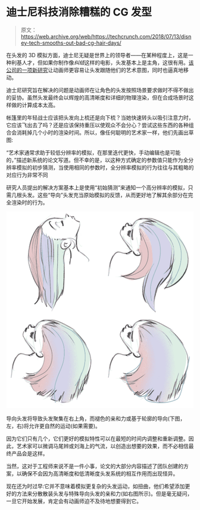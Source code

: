 # 迪士尼科技消除糟糕的 CG 发型

> 原文：<https://web.archive.org/web/https://techcrunch.com/2018/07/13/disney-tech-smooths-out-bad-cg-hair-days/>

在头发的 3D 模拟方面，迪士尼无疑是世界上的领导者——在某种程度上，这是一种利基人才，但如果你制作像*纠结*这样的电影，头发基本上是主角，这很有用。[该公司的一项新研究](https://web.archive.org/web/20230324103453/https://www.disneyresearch.com/publication/haircontrol-a-tracking-solution-for-directable-hair-simulation/)让动画师更容易让头发跟随他们的艺术意图，同时也逼真地移动。

迪士尼研究旨在解决的问题是动画师在让角色的头发按照场景要求做时不得不做出的妥协。虽然头发最终会以辉煌的高清晰度和详细的物理渲染，但在合成场景时这样做的计算成本太高。

帐篷里的年轻战士应该把头发向上梳还是向下梳？当她快速转头以吸引注意力时，它应该飞出去了吗？还是应该保持重压以使观众不会分心？尝试这些东西的各种组合会消耗掉几个小时的渲染时间。所以，像任何聪明的艺术家一样，他们先画出草图:

“艺术家通常求助于较低分辨率的模拟，在那里迭代更快，手动编辑也是可能的，”描述新系统的论文写道。但不幸的是，以这种方式确定的参数值只能作为全分辨率模拟的初步猜测，当使用相同的参数时，全分辨率模拟的行为往往与其粗略的对应行为非常不同

研究人员提出的解决方案基本上是使用“初始猜测”来通知一个高分辨率的模拟，只需几根头发。这些“导向”头发充当原始模拟的反馈，从而更好地了解其余部分在完全渲染时的行为。

![](img/833321a7614222d65dec8328844438ca.png)

导向头发将导致头发聚集在右上角，而褪色的亲和力或基于轮廓的导向(下图，左，右)将允许更自然的运动(如果需要)。

因为它们只有几个，它们更好的模拟特性可以在最短的时间内调整和重新调整。因此，艺术家可以微调马尾辫或刘海上的气流，以创造出想要的效果，而不必相信最终产品会是这样。

当然，这对于工程师来说不是一件小事，论文的大部分内容描述了团队创建的方案，以确保不会因为高清晰度和低清晰度头发系统的相互作用而出现怪异。

现在还为时过早:它并不意味着模拟更复杂的头发运动，如扭曲，他们希望添加更好的方法来分散散装头发与特殊导向头发的亲和力(如右图所示)。但是毫无疑问，一旦它开始发展，肯定会有动画师迫不及待地想要得到它。